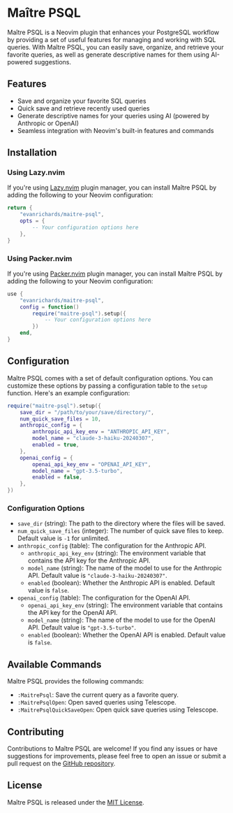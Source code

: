 # Maître PSQL

Maître PSQL is a Neovim plugin that enhances your PostgreSQL workflow by providing a set of useful features for managing and working with SQL queries. With Maître PSQL, you can easily save, organize, and retrieve your favorite queries, as well as generate descriptive names for them using AI-powered suggestions.

## Features

- Save and organize your favorite SQL queries
- Quick save and retrieve recently used queries
- Generate descriptive names for your queries using AI (powered by Anthropic or OpenAI)
- Seamless integration with Neovim's built-in features and commands

## Installation

### Using Lazy.nvim

If you're using [Lazy.nvim](https://github.com/folke/lazy.nvim) plugin manager, you can install Maître PSQL by adding the following to your Neovim configuration:

```lua
return {
	"evanrichards/maitre-psql",
	opts = {
		-- Your configuration options here
	},
}
```

### Using Packer.nvim

If you're using [Packer.nvim](https://github.com/wbthomason/packer.nvim) plugin manager, you can install Maître PSQL by adding the following to your Neovim configuration:

```lua
use {
	"evanrichards/maitre-psql",
	config = function()
		require("maitre-psql").setup({
			-- Your configuration options here
		})
	end,
}
```

## Configuration

Maître PSQL comes with a set of default configuration options. You can customize these options by passing a configuration table to the `setup` function. Here's an example configuration:

```lua
require("maitre-psql").setup({
	save_dir = "/path/to/your/save/directory/",
	num_quick_save_files = 10,
	anthropic_config = {
		anthropic_api_key_env = "ANTHROPIC_API_KEY",
		model_name = "claude-3-haiku-20240307",
		enabled = true,
	},
	openai_config = {
		openai_api_key_env = "OPENAI_API_KEY",
		model_name = "gpt-3.5-turbo",
		enabled = false,
	},
})
```

### Configuration Options

- `save_dir` (string): The path to the directory where the files will be saved.
- `num_quick_save_files` (integer): The number of quick save files to keep. Default value is `-1` for unlimited.
- `anthropic_config` (table): The configuration for the Anthropic API.
  - `anthropic_api_key_env` (string): The environment variable that contains the API key for the Anthropic API.
  - `model_name` (string): The name of the model to use for the Anthropic API. Default value is `"claude-3-haiku-20240307"`.
  - `enabled` (boolean): Whether the Anthropic API is enabled. Default value is `false`.
- `openai_config` (table): The configuration for the OpenAI API.
  - `openai_api_key_env` (string): The environment variable that contains the API key for the OpenAI API.
  - `model_name` (string): The name of the model to use for the OpenAI API. Default value is `"gpt-3.5-turbo"`.
  - `enabled` (boolean): Whether the OpenAI API is enabled. Default value is `false`.

## Available Commands

Maître PSQL provides the following commands:

- `:MaitrePsql`: Save the current query as a favorite query.
- `:MaitrePsqlOpen`: Open saved queries using Telescope.
- `:MaitrePsqlQuickSaveOpen`: Open quick save queries using Telescope.

## Contributing

Contributions to Maître PSQL are welcome! If you find any issues or have suggestions for improvements, please feel free to open an issue or submit a pull request on the [GitHub repository](https://github.com/evanrichards/maitre-psql).

## License

Maître PSQL is released under the [MIT License](https://opensource.org/licenses/MIT).
